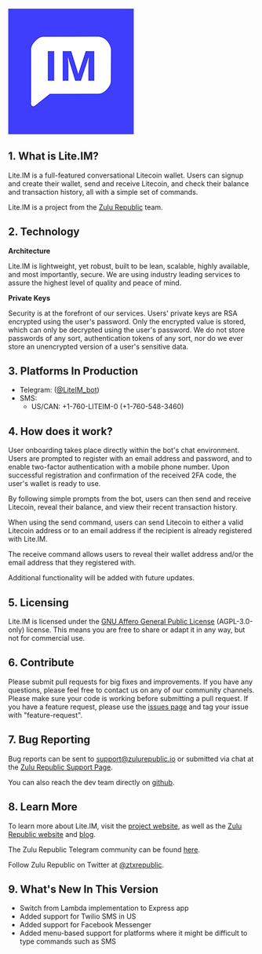 ![Lite.IM](liteIM.png?raw=true "Lite.IM")

## 1. What is Lite.IM?

Lite.IM is a full-featured conversational Litecoin wallet. Users can signup and create their wallet, send and receive Litecoin, and check their balance and transaction history, all with a simple set of commands.

Lite.IM is a project from the [Zulu Republic](https://www.zulurepublic.io/) team. 

## 2. Technology

**Architecture**

Lite.IM is lightweight, yet robust, built to be lean, scalable, highly available, and most importantly, secure. We are using industry leading services to assure the highest level of quality and peace of mind. 

**Private Keys**

Security is at the forefront of our services. Users' private keys are RSA encrypted using the user's password. Only the encrypted value is stored, which can only be decrypted using the user's password. We do not store passwords of any sort, authentication tokens of any sort, nor do we ever store an unencrypted version of a user's sensitive data.

## 3. Platforms In Production

- Telegram: ([@LiteIM_bot](http://telegram.me/LiteIM_bot))
- SMS: 
    - US/CAN: +1-760-LITEIM-0 (+1-760-548-3460)

## 4. How does it work?

User onboarding takes place directly within the bot's chat environment. Users are prompted to register with an email address and password, and to enable two-factor authentication with a mobile phone number. Upon successful registration and confirmation of the received 2FA code, the user's wallet is ready to use. 

By following simple prompts from the bot, users can then send and receive Litecoin, reveal their balance, and view their recent transaction history. 

When using the send command, users can send Litecoin to either a valid Litecoin address or to an email address if the recipient is already registered with Lite.IM. 

The receive command allows users to reveal their wallet address and/or the email address that they registered with. 

Additional functionality will be added with future updates. 

## 5. Licensing 

Lite.IM is licensed under the [GNU Affero General Public License](https://www.gnu.org/licenses/agpl-3.0.en.html) (AGPL-3.0-only) license. This means you are free to share or adapt it in any way, but not for commercial use.

## 6. Contribute

Please submit pull requests for big fixes and improvements. If you have any questions, please feel free to contact us on any of our community channels. Please make sure your code is working before submitting a pull request. If you have a feature request, please use the [issues page](https://github.com/zulurepublic/liteIM-telegram/issues) and tag your issue with "feature-request".

## 7. Bug Reporting

Bug reports can be sent to support@zulurepublic.io or submitted via chat at the [Zulu Republic Support Page](http://support.zulurepublic.io/).

You can also reach the dev team directly on [github](https://github.com/zulurepublic/liteIM-telegram/issues).

## 8. Learn More

To learn more about Lite.IM, visit the [project website](https://www.lite.im/), as well as the [Zulu Republic website](https://www.zulurepublic.io/) and [blog](www.medium.com/zulurepublic).

The Zulu Republic Telegram community can be found [here](https://t.me/ztxrepublic).

Follow Zulu Republic on Twitter at [@ztxrepublic](www.twitter.com/ztxrepublic).

## 9. What's New In This Version

- Switch from Lambda implementation to Express app
- Added support for Twilio SMS in US
- Added support for Facebook Messenger
- Added menu-based support for platforms where it might be difficult to type commands such as SMS
